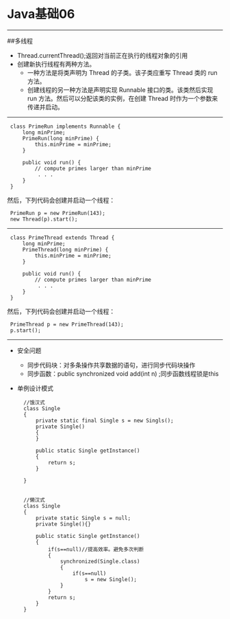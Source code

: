 # Java基础06  
<hr>     

##多线程   
* Thread.currentThread();返回对当前正在执行的线程对象的引用
* 创建新执行线程有两种方法。
	* 一种方法是将类声明为 Thread 的子类。该子类应重写 Thread 类的 run 方法。
	* 创建线程的另一种方法是声明实现 Runnable 接口的类。该类然后实现 run 方法。然后可以分配该类的实例，在创建 Thread 时作为一个参数来传递并启动。
    
---


     class PrimeRun implements Runnable {
         long minPrime;
         PrimeRun(long minPrime) {
             this.minPrime = minPrime;
         }
 
         public void run() {
             // compute primes larger than minPrime
              . . .
         }
     }
然后，下列代码会创建并启动一个线程： 


     PrimeRun p = new PrimeRun(143);
     new Thread(p).start();  

---
  
     class PrimeThread extends Thread {
         long minPrime;
         PrimeThread(long minPrime) {
             this.minPrime = minPrime;
         }
 
         public void run() {
             // compute primes larger than minPrime
              . . .
         }
     }
然后，下列代码会创建并启动一个线程： 


     PrimeThread p = new PrimeThread(143);
     p.start();
  
---
* 安全问题
	* 同步代码块：对多条操作共享数据的语句，进行同步代码块操作
	* 同步函数：public synchronized void add(int n) ;同步函数线程锁是this
	
* 单例设计模式

		//饿汉式  
		class Single
		{
			private static final Single s = new Singls();
			private Single()
			{
			}

			public static Single getInstance()
			{
				return s;
			}

		}


		//懒汉式
		class Single
		{
			private static Single s = null;
			private Single(){}
			
			public static Single getInstance()
			{
				if(s==null)//提高效率。避免多次判断
				{
					synchronized(Single.class)
					{
						if(s==null)
							s = new Single();
					}
				}
				return s;
			}
		}